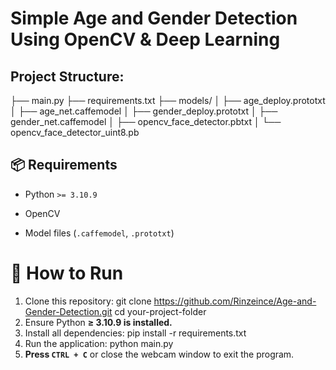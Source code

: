# Simple Age and Gender Detection Using OpenCV & Deep Learning

## Project Structure:
├── main.py
├── requirements.txt
├── models/
│   ├── age_deploy.prototxt
│   ├── age_net.caffemodel
│   ├── gender_deploy.prototxt
│   ├── gender_net.caffemodel
│   ├── opencv_face_detector.pbtxt
│   └── opencv_face_detector_uint8.pb

## 📦 Requirements

-   Python `>= 3.10.9`
    
-   OpenCV
    
-   Model files (`.caffemodel`, `.prototxt`)

# 🚀 How to Run
1. Clone this repository: 
git clone <https://github.com/Rinzeince/Age-and-Gender-Detection.git>
cd your-project-folder
2. Ensure Python **≥ 3.10.9 is installed.**
3. Install all dependencies:
pip install -r requirements.txt
4. Run the application:
python main.py
5.  **Press `CTRL + C`** or close the webcam window to exit the program.